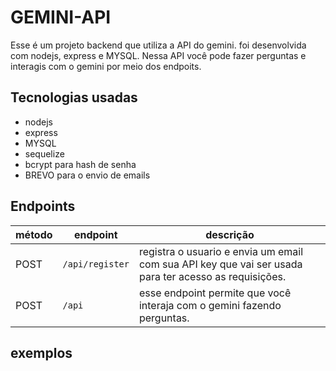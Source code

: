 # GEMINI-API

Esse é um projeto backend que utiliza a API do gemini. foi desenvolvida com nodejs, express e MYSQL. Nessa API você pode fazer perguntas e interagis com o gemini por meio dos endpoits.

## Tecnologias usadas
- nodejs
- express
- MYSQL
- sequelize
- bcrypt para hash de senha
- BREVO para o envio de emails

## Endpoints
| método | endpoint | descrição |
|--------|--------|---------|
| POST | `/api/register` | registra o usuario e envia um email com sua API key que vai ser usada para ter acesso as requisições.
| POST | `/api` | esse endpoint permite que você interaja com o gemini fazendo perguntas.

## exemplos
